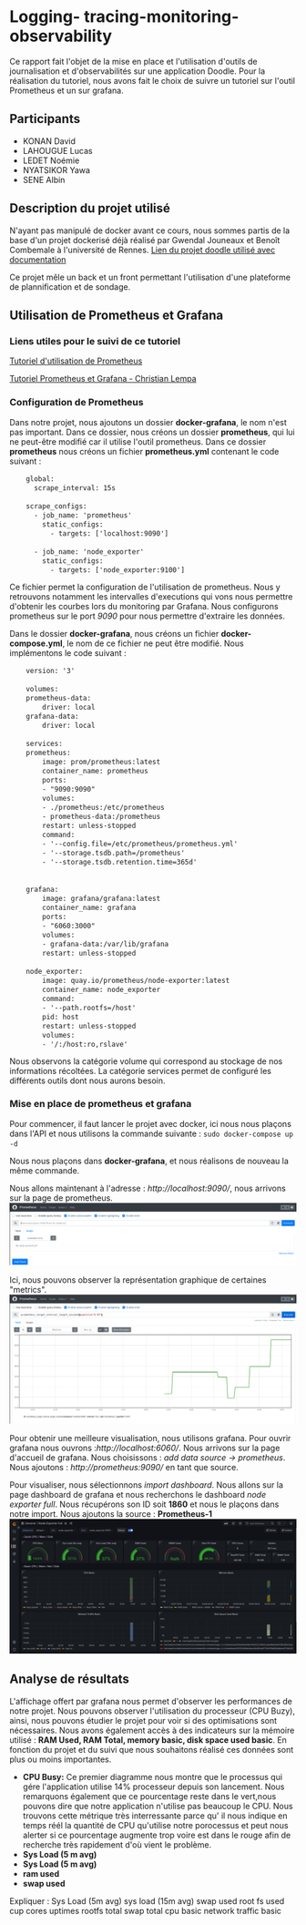 # **Logging- tracing-monitoring-observability**

Ce rapport fait l'objet  de la mise en place et l'utilisation d'outils de journalisation et d'observabilités sur une application Doodle. Pour la réalisation du tutoriel, nous avons fait le choix de suivre un tutoriel sur l'outil Prometheus et un sur grafana.

## Participants
- KONAN David
- LAHOUGUE Lucas 
- LEDET Noémie 
- NYATSIKOR Yawa  
- SENE Albin 

 
## Description du projet utilisé

N'ayant pas manipulé de docker avant ce cours, nous sommes partis de la base d'un projet dockerisé déjà réalisé par Gwendal Jouneaux et Benoît Combemale à l'université de Rennes. 
[Lien du projet doodle utilisé avec documentation](https://github.com/nledet/DevOps)

Ce projet mêle un back et un front permettant l'utilisation d'une plateforme de plannification et de sondage. 

##  Utilisation de Prometheus et Grafana

### Liens utiles pour le suivi de ce tutoriel
[Tutoriel d'utilisation de Prometheus](https://prometheus.io/docs/prometheus/latest/getting_started/)

[Tutoriel Prometheus et Grafana - Christian Lempa](https://www.youtube.com/watch?v=9TJx7QTrTyo)

### Configuration de Prometheus 
Dans notre projet, nous ajoutons un dossier **docker-grafana**, le nom n'est pas important. Dans ce dossier, nous créons un dossier **prometheus**, qui lui ne peut-être modifié car il utilise l'outil prometheus. Dans ce dossier **prometheus** nous créons un fichier **prometheus.yml** contenant le code suivant : 
```
    global:
      scrape_interval: 15s 
    
    scrape_configs:
      - job_name: 'prometheus'
        static_configs:
          - targets: ['localhost:9090']

      - job_name: 'node_exporter'
        static_configs:
          - targets: ['node_exporter:9100']
```
Ce fichier permet la configuration de l'utilisation de prometheus. Nous y retrouvons notamment les intervalles d'executions qui vons nous permettre d'obtenir les courbes lors du monitoring par Grafana. Nous configurons prometheus sur le port *9090* pour nous permettre d'extraire les données. 


Dans le dossier **docker-grafana**, nous créons un fichier **docker-compose.yml**, le nom de ce fichier ne peut être modifié. Nous implémentons le code suivant : 
```
    version: '3'

    volumes:
    prometheus-data:
        driver: local
    grafana-data:
        driver: local

    services:
    prometheus:
        image: prom/prometheus:latest
        container_name: prometheus
        ports:
        - "9090:9090"
        volumes:
        - ./prometheus:/etc/prometheus
        - prometheus-data:/prometheus
        restart: unless-stopped
        command:
        - '--config.file=/etc/prometheus/prometheus.yml'
        - '--storage.tsdb.path=/prometheus'
        - '--storage.tsdb.retention.time=365d'


    grafana:
        image: grafana/grafana:latest
        container_name: grafana
        ports:
        - "6060:3000"
        volumes:
        - grafana-data:/var/lib/grafana
        restart: unless-stopped

    node_exporter:
        image: quay.io/prometheus/node-exporter:latest
        container_name: node_exporter
        command:
        - '--path.rootfs=/host'
        pid: host
        restart: unless-stopped
        volumes:
        - '/:/host:ro,rslave'
```
Nous observons la catégorie volume qui correspond au stockage de nos informations récoltées. La catégorie services permet de configuré les différents outils dont nous aurons besoin. 

### Mise en place de prometheus et grafana
Pour commencer, il faut lancer le projet avec docker, ici nous nous plaçons dans l'API et nous utilisons la commande suivante : 
`sudo docker-compose up -d`

Nous nous plaçons dans **docker-grafana**, et nous réalisons de nouveau la même commande. 

Nous allons maintenant à l'adresse : *http://localhost:9090/*, nous arrivons sur la page de prometheus. 
![Image de prometheus](prometheus.png)

Ici, nous pouvons observer la représentation graphique de certaines "metrics". 
![Image de prometheus](pro.png)

Pour obtenir une meilleure visualisation, nous utilisons grafana. Pour ouvrir grafana nous ouvrons :*http://localhost:6060/*. Nous arrivons sur la page d'accueil de grafana. Nous choisissons : *add data source -> prometheus*. Nous ajoutons : *http://prometheus:9090/* en tant que source. 


Pour visualiser, nous sélectionnons *import dashboard*. Nous allons sur la page dashboard de grafana et nous recherchons le dashboard *node exporter full*. Nous récupérons son ID soit **1860** et nous le plaçons dans notre import. Nous ajoutons la source : **Prometheus-1** 
![Image de grafana](grafana.png)
## Analyse de résultats
L'affichage offert par grafana nous permet d'observer les performances de notre projet. Nous pouvons observer l'utilisation du processeur (CPU Buzy), ainsi, nous pouvons étudier le projet pour voir si des optimisations sont nécessaires. Nous avons également accès à des indicateurs sur la mémoire utilisé : **RAM Used, RAM Total, memory basic, disk space used basic**. En fonction du projet et du suivi que nous souhaitons réalisé ces données sont plus ou moins importantes.

- **CPU Busy:** Ce premier diagramme nous montre que
le processus qui gére l'application utilise 14% processeur depuis son lancement. Nous remarquons  également que ce pourcentage reste dans le vert,nous pouvons dire que notre application n'utilise pas beaucoup le CPU. Nous trouvons cette métrique  très interressante parce qu' il nous indique en temps réél la quantité de CPU qu'utilise notre porocessus et peut nous alerter si ce pourcentage augmente trop voire est dans le rouge  afin de recherche très rapidement d'où vient le problème.
- **Sys Load (5 m avg)**
- **Sys Load (5 m avg)**
- **ram used**
- **swap used** 



 

Expliquer : 
Sys Load (5m avg)
sys load (15m avg)
swap used
root fs used 
cup cores 
uptimes 
rootfs total 
swap total 
cpu basic 
network traffic basic 




